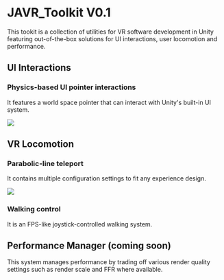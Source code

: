 # JAVR_Toolkit V0.1
This tookit is a collection of utilities for VR software development in Unity featuring out-of-the-box solutions for UI interactions, user locomotion and performance. 

## UI Interactions

### Physics-based UI pointer interactions
It features a world space pointer that can interact with Unity's built-in UI system.

![](https://jacdeveloper.com/images/JAVR_2_opt.gif)

## VR Locomotion

### Parabolic-line teleport
It contains multiple configuration settings to fit any experience design.

![](https://jacdeveloper.com/images/JAVR_3.gif)

### Walking control
It is an FPS-like joystick-controlled walking system.

## Performance Manager (coming soon)
This system manages performance by trading off various render quality settings such as render scale and FFR where available.
